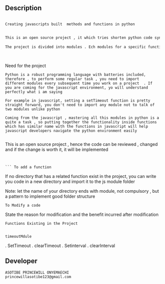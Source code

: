 ## Description
``` bash
 
Creating javascripts built  methods and functions in python
 
 
This is an open source project , it which tries shorten python code syntax and implement javascript syntax
 
The project is divided into modules . Ech modules for a specific functions
 
 
```
Need for the project
```
Python is a robust programming language with batteries included, therefore , to perform some regular task , you need to import different modules every subsequent time you work on a project  . If you are coming for the javascript environment, yo will understand perfectly what i am saying
 
For example in javascript, setting a setTimeout function is pretty straight forward, you don't need to import any module not to talk of two modules unlike python
 
Coming from the javascript , mastering all this modules in python is a quite a task , so putting together the functionality inside functions which has similar name with the functions in javascript will help javascript developers navigate the python environment easily
 
```
 
This is an open source project , hence the code can be reviewed , changed and if the change is worth it, it will be implemented
 
```
 
 
``` To add a function
```
If no directory that has a related function exist in the project, you can write you code in a new directory
and import it to the js module folder
 
 
Note: let the name of your  directory ends with module, not compulsory , but a pattern to implement good folder structure
 
 
```
To Modify a code
```
 
State the reason for modification and the benefit incurred after modification
 
```
Functions Existing in the Project
 
```
    timeoutMdule
. SetTimeout
. clearTimeout
. Setinterval
. clearInterval
 
 
 
 
 
 
 
## Developer
```bash
ASOTIBE PRINCEWILL ONYEMAECHI
princewillasotibe123@gmail.com
```

